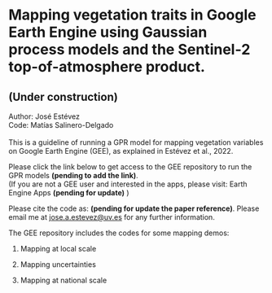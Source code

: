 # Mapping vegetation traits in Google Earth Engine using Gaussian process models and the Sentinel-2 top-of-atmosphere product.
## (Under construction)

Author: José Estévez  
Code: Matías Salinero-Delgado
\
\
This is a guideline of running a GPR model for mapping vegetation variables on Google Earth Engine (GEE), as explained in Estévez et al., 2022.

Please click the link below to get access to the GEE repository to run the GPR models **(pending to add the link)**.  
(If you are not a GEE user and interested in the apps, please visit: Earth Engine Apps **(pending for update)** )

Please cite the code as: **(pending for update the paper reference)**. 
Please email me at jose.a.estevez@uv.es for any further information.   


The GEE repository includes the codes for some mapping demos:

1. Mapping at local scale 

2. Mapping uncertainties

3. Mapping at national scale 
